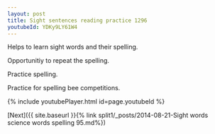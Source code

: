 ```yaml
---
layout: post
title: Sight sentences reading practice 1296
youtubeId: YDKy9LY61W4
---
```

 
 
Helps to learn sight words and their spelling.

Opportunitiy to repeat the spelling. 

Practice spelling. 
 
Practice for spelling bee competitions. 
 
{% include youtubePlayer.html id=page.youtubeId %}
 
 

[Next]({{ site.baseurl }}{% link  split1/_posts/2014-08-21-Sight words science words spelling 95.md%})
 
